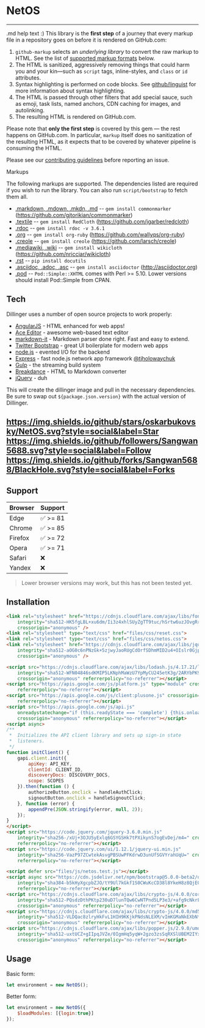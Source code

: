 NetOS
=============

-------
.md help text :)
This library is the **first step** of a journey that every markup file in a repository goes on before it is rendered on GitHub.com:

1. `github-markup` selects an _underlying library_ to convert the raw markup to HTML. See the list of [supported markup formats](#markups) below.
1. The HTML is sanitized, aggressively removing things that could harm you and your kin—such as `script` tags, inline-styles, and `class` or `id` attributes.
1. Syntax highlighting is performed on code blocks. See [github/linguist](https://github.com/github/linguist#syntax-highlighting) for more information about syntax highlighting.
1. The HTML is passed through other filters that add special sauce, such as emoji, task lists, named anchors, CDN caching for images, and autolinking.
1. The resulting HTML is rendered on GitHub.com.

Please note that **only the first step** is covered by this gem — the rest happens on GitHub.com.  In particular, `markup` itself does no sanitization of the resulting HTML, as it expects that to be covered by whatever pipeline is consuming the HTML.

Please see our [contributing guidelines](CONTRIBUTING.md) before reporting an issue.

Markups

The following markups are supported.  The dependencies listed are required if
you wish to run the library. You can also run `script/bootstrap` to fetch them all.

* [.markdown, .mdown, .mkdn, .md](http://daringfireball.net/projects/markdown/) -- `gem install commonmarker` (https://github.com/gjtorikian/commonmarker)
* [.textile](https://www.promptworks.com/textile) -- `gem install RedCloth` (https://github.com/jgarber/redcloth)
* [.rdoc](https://ruby.github.io/rdoc/) -- `gem install rdoc -v 3.6.1`
* [.org](http://orgmode.org/) -- `gem install org-ruby` (https://github.com/wallyqs/org-ruby)
* [.creole](http://wikicreole.org/) -- `gem install creole` (https://github.com/larsch/creole)
* [.mediawiki, .wiki](http://www.mediawiki.org/wiki/Help:Formatting) -- `gem install wikicloth` (https://github.com/nricciar/wikicloth)
* [.rst](http://docutils.sourceforge.net/rst.html) -- `pip install docutils`
* [.asciidoc, .adoc, .asc](http://asciidoc.org/) -- `gem install asciidoctor` (http://asciidoctor.org)
* [.pod](http://search.cpan.org/dist/perl/pod/perlpod.pod) -- `Pod::Simple::XHTML`
  comes with Perl >= 5.10. Lower versions should install Pod::Simple from CPAN.
  
  
## Tech

Dillinger uses a number of open source projects to work properly:

- [AngularJS] - HTML enhanced for web apps!
- [Ace Editor] - awesome web-based text editor
- [markdown-it] - Markdown parser done right. Fast and easy to extend.
- [Twitter Bootstrap] - great UI boilerplate for modern web apps
- [node.js] - evented I/O for the backend
- [Express] - fast node.js network app framework [@tjholowaychuk]
- [Gulp] - the streaming build system
- [Breakdance](https://breakdance.github.io/breakdance/) - HTML
to Markdown converter
- [jQuery] - duh

This will create the dillinger image and pull in the necessary dependencies.
Be sure to swap out `${package.json.version}` with the actual
version of Dillinger.

   [dill]: <https://github.com/joemccann/dillinger>
   [git-repo-url]: <https://github.com/joemccann/dillinger.git>
   [john gruber]: <http://daringfireball.net>
   [df1]: <http://daringfireball.net/projects/markdown/>
   [markdown-it]: <https://github.com/markdown-it/markdown-it>
   [Ace Editor]: <http://ace.ajax.org>
   [node.js]: <http://nodejs.org>
   [Twitter Bootstrap]: <http://twitter.github.com/bootstrap/>
   [jQuery]: <http://jquery.com>
   [@tjholowaychuk]: <http://twitter.com/tjholowaychuk>
   [express]: <http://expressjs.com>
   [AngularJS]: <http://angularjs.org>
   [Gulp]: <http://gulpjs.com>
   
   https://img.shields.io/github/stars/oskarbukovsky/NetOS.svg?style=social&label=Star
   https://img.shields.io/github/followers/Sangwan5688.svg?style=social&label=Follow
   https://img.shields.io/github/forks/Sangwan5688/BlackHole.svg?style=social&label=Forks
-------

Support
-----------

| Browser | Support |
| ------ | ------ |
| Edge    | :white_check_mark: >= 81|
| Chrome  | :white_check_mark: >= 85|
| Firefox | :white_check_mark: >= 72|
| Opera   | :white_check_mark: >= 71|
| Safari  | :x:|
| Yandex  | :x:|

> Lower browser versions may work, but this has not been tested yet.

Installation
-----------

```html
<link rel="stylesheet" href="https://cdnjs.cloudflare.com/ajax/libs/font-awesome/5.15.2/css/all.min.css"
    integrity="sha512-HK5fgLBL+xu6dm/Ii3z4xhlSUyZgTT9tuc/hSrtw6uzJOvgRr2a9jyxxT1ely+B+xFAmJKVSTbpM/CuL7qxO8w=="
    crossorigin="anonymous" />
<link rel="stylesheet" type="text/css" href="files/css/reset.css">
<link rel="stylesheet" type="text/css" href="files/css/netos.css">
<link rel="stylesheet" href="https://cdnjs.cloudflare.com/ajax/libs/jqueryui/1.12.1/jquery-ui.min.css"
    integrity="sha512-aOG0c6nPNzGk+5zjwyJaoRUgCdOrfSDhmMID2u4+OIslr0GjpLKo7Xm0Ao3xmpM4T8AmIouRkqwj1nrdVsLKEQ=="
    crossorigin="anonymous" />

<script src="https://cdnjs.cloudflare.com/ajax/libs/lodash.js/4.17.21/lodash.min.js"
    integrity="sha512-WFN04846sdKMIP5LKNphMaWzU7YpMyCU245etK3g/2ARYbPK9Ub18eG+ljU96qKRCWh+quCY7yefSmlkQw1ANQ=="
    crossorigin="anonymous" referrerpolicy="no-referrer"></script>
<script src="https://apis.google.com/js/platform.js" type="module" crossorigin="anonymous"
    referrerpolicy="no-referrer"></script>
<script src="https://apis.google.com/js/client:plusone.js" crossorigin="anonymous"
    referrerpolicy="no-referrer"></script>
<script src="https://apis.google.com/js/api.js"
    onreadystatechange="if (this.readyState === 'complete') {this.onload();gapi.load('client:auth2', initClient);}"
    crossorigin="anonymous" referrerpolicy="no-referrer"></script>
<script async>
/**
 *  Initializes the API client library and sets up sign-in state
 *  listeners.
 */
function initClient() {
    gapi.client.init({
        apiKey: API_KEY,
        clientId: CLIENT_ID,
        discoveryDocs: DISCOVERY_DOCS,
        scope: SCOPES
    }).then(function () {
        authorizeButton.onclick = handleAuthClick;
        signoutButton.onclick = handleSignoutClick;
    }, function (error) {
        appendPre(JSON.stringify(error, null, 2));
    });
}
</script>
<script src="https://code.jquery.com/jquery-3.6.0.min.js"
    integrity="sha256-/xUj+3OJU5yExlq6GSYGSHk7tPXikynS7ogEvDej/m4=" crossorigin="anonymous"
    referrerpolicy="no-referrer"></script>
<script src="https://code.jquery.com/ui/1.12.1/jquery-ui.min.js"
    integrity="sha256-VazP97ZCwtekAsvgPBSUwPFKdrwD3unUfSGVYrahUqU=" crossorigin="anonymous"
    referrerpolicy="no-referrer"></script>

<script defer src="files/js/netos.test.js"></script>
<script async src="https://cdn.jsdelivr.net/npm/bootstrap@5.0.0-beta2/dist/js/bootstrap.bundle.min.js"
    integrity="sha384-b5kHyXgcpbZJO/tY9Ul7kGkf1S0CWuKcCD38l8YkeH8z8QjE0GmW1gYU5S9FOnJ0" crossorigin="anonymous"
    referrerpolicy="no-referrer"></script>
<script src="https://cdnjs.cloudflare.com/ajax/libs/crypto-js/4.0.0/core.min.js"
    integrity="sha512-PQsdzDthPKtp230uD7lunTQw6CwNTPnd5LP3e3/+afg9cNkrL7UsfWXT3EW5Ar9XZ5SdADcPDXs1BAWNa9OZ7Q=="
    crossorigin="anonymous" referrerpolicy="no-referrer"></script>
<script src="https://cdnjs.cloudflare.com/ajax/libs/crypto-js/4.0.0/md5.min.js"
    integrity="sha512-VLDQac8zlryHkFvL1HIH9KKjkPNdsNLEXM/vImKGMaNkEXbNtb+dyhnyXFkxai1RVNtwrD5L7vffgtzYzeKI3A=="
    crossorigin="anonymous" referrerpolicy="no-referrer"></script>
<script src="https://cdnjs.cloudflare.com/ajax/libs/popper.js/2.9.0/umd/popper.min.js"
    integrity="sha512-uxtUCZ+gIIpqJVZe/0IgmHq5yqW+2gzo3zsSqRXSlUBEM2IYxxnuyg7+i7j9SCv1R74/Zixdx0v8OiyShPWbkQ=="
    crossorigin="anonymous" referrerpolicy="no-referrer"></script>
```

Usage
-----

Basic form:

```javascript
let environment = new NetOS();
```

Better form:

```javascript
let environment = new NetOS({
    $loadModules: [{login:true}]
});
```
